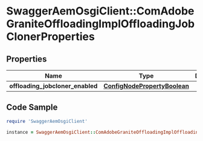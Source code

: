 # SwaggerAemOsgiClient::ComAdobeGraniteOffloadingImplOffloadingJobClonerProperties

## Properties

Name | Type | Description | Notes
------------ | ------------- | ------------- | -------------
**offloading_jobcloner_enabled** | [**ConfigNodePropertyBoolean**](ConfigNodePropertyBoolean.md) |  | [optional] 

## Code Sample

```ruby
require 'SwaggerAemOsgiClient'

instance = SwaggerAemOsgiClient::ComAdobeGraniteOffloadingImplOffloadingJobClonerProperties.new(offloading_jobcloner_enabled: null)
```



